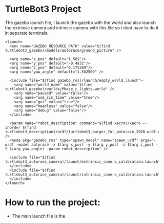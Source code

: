 # TurtleBot3 Project 

The gazebo launch file, I launch the gazebo with the world and also launch the extrinsic camera and intrinsic camera with this file so i dont have to do it in seperate terminals.

```
<launch>
  <env name="GAZEBO_RESOURCE_PATH" value="$(find turtlebot3_gazebo)/models/autorace/ground_picture" />

  <arg name="x_pos" default="1.589"/>
  <arg name="y_pos" default="-0.4832"/>
  <arg name="z_pos" default="0.175280"/>
  <arg name="yaw_angle" default="1.562509" />  

  <include file="$(find gazebo_ros)/launch/empty_world.launch">
    <arg name="world_name" value="$(find turtlebot3_gazebo)/worlds/Phase_c_lights.world" />
    <arg name="paused" value="false"/>
    <arg name="use_sim_time" value="true"/>
    <arg name="gui" value="true"/>
    <arg name="headless" value="false"/>
    <arg name="debug" value="false"/>
  </include>  

  <param name="robot_description" command="$(find xacro)/xacro --inorder $(find turtlebot3_description)/urdf/turtlebot3_burger_for_autorace_2020.urdf.xacro" />
  <node pkg="gazebo_ros" type="spawn_model" name="spawn_urdf" args="-urdf -model autorace -x $(arg x_pos) -y $(arg y_pos) -z $(arg z_pos) -Y $(arg yaw_angle) -param robot_description" />
   
  <include file="$(find turtlebot3_autorace_camera)/launch/extrinsic_camera_calibration.launch">
  </include>  
  <include file="$(find turtlebot3_autorace_camera)/launch/intrinsic_camera_calibration.launch">
  </include>
</launch>
```

# How to run the project:
- The main launch file is the 
